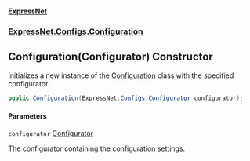 #### [ExpressNet](ExpressNet.md 'ExpressNet')
### [ExpressNet.Configs](ExpressNet.Configs.md 'ExpressNet.Configs').[Configuration](ExpressNet.Configs.Configuration.md 'ExpressNet.Configs.Configuration')

## Configuration(Configurator) Constructor

Initializes a new instance of the [Configuration](ExpressNet.Configs.Configuration.md 'ExpressNet.Configs.Configuration') class with the specified configurator.

```csharp
public Configuration(ExpressNet.Configs.Configurator configurator);
```
#### Parameters

<a name='ExpressNet.Configs.Configuration.Configuration(ExpressNet.Configs.Configurator).configurator'></a>

`configurator` [Configurator](ExpressNet.Configs.Configurator.md 'ExpressNet.Configs.Configurator')

The configurator containing the configuration settings.